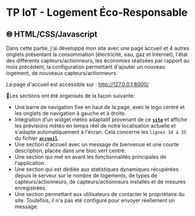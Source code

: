 # TP IoT - Logement Éco-Responsable

## 🌐 HTML/CSS/Javascript
Dans cette partie, j'ai développé mon site avec une page accueil et 4 autres onglets présentant la consommation (électricité, eau, gaz et Internet), l'état des différents capteurs/actionneurs, les économies réalisées par rapport au mois précédent, la configuration permettant d'ajouter un nouveau logement, de nouveaux capteurs/actionneurs.

La page d'accueil est accessible sur : http://127.0.0.1:8000/

📑Les sections ont été organisés de la façon suivante:
- Une barre de navigation fixe en haut de la page, avec le logo centré et les onglets de navigation à gauche et à droite.
- Intégration d'un widget météo adaptatif provenant de ce **[`site`](https://weatherwidget.org/fr/)** et affiche les prévisions météo en temps réel de notre localisation actuelle et s'adapte automatiquement à l'écran. Cela concerne les ```lignes 34 à 35``` du fichier **[`accueil`](https://github.com/AyoubLADJICI/Logement-eco-responsable/blob/main/templates/accueil.html)**. 
- Une section d'accueil avec un message de bienvenue et une courte description, placée dans une bloc vert centré.
- Une section qui met en avant les fonctionnalités principales de l'application.
- Une section qui est dédiée aux statistiques dynamiques récupérées depuis le serveur sur le nombre de logements, de types de capteurs/actionneurs, de capteurs/actionneurs installés et de mesures enregistrées.
- Une section permettant aux utilisateurs de contacter le propriétaire du site. Toutefois, il n'a pas été configuré pour envoyer réellement un message.
